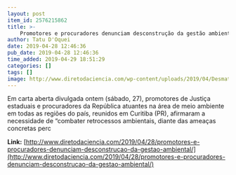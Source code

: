 ```yaml
---
layout: post
item_id: 2576215862
title: >-
    Promotores e procuradores denunciam desconstrução da gestão ambiental
author: Tatu D'Oquei
date: 2019-04-28 12:46:36
pub_date: 2019-04-28 12:46:36
time_added: 2019-04-29 18:51:29
categories: []
tags: []
image: http://www.diretodaciencia.com/wp-content/uploads/2019/04/Desmatamento_Agencia-Brasil.jpg
---
```


Em carta aberta divulgada ontem (sábado, 27), promotores de Justiça estaduais e procuradores da República atuantes na área de meio ambiente em todas as regiões do país, reunidos em Curitiba (PR), afirmaram a necessidade de “combater retrocessos ambientais, diante das ameaças concretas perc

**Link:** [http://www.diretodaciencia.com/2019/04/28/promotores-e-procuradores-denunciam-desconstrucao-da-gestao-ambiental/](http://www.diretodaciencia.com/2019/04/28/promotores-e-procuradores-denunciam-desconstrucao-da-gestao-ambiental/)

